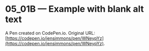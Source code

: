# 05_01B — Example with blank alt text

A Pen created on CodePen.io. Original URL: [https://codepen.io/jensimmons/pen/WNeypYz](https://codepen.io/jensimmons/pen/WNeypYz).

